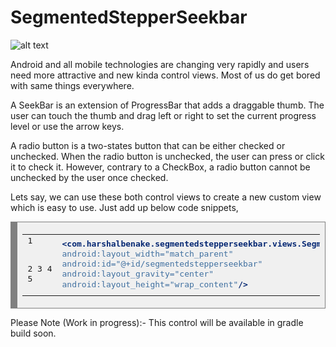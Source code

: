 # SegmentedStepperSeekbar
![alt text](https://github.com/harshalbenake/SegmentedStepperSeekbar/blob/master/app/src/main/res/drawable/segmented_stepper_seekbar.png)

Android and all mobile technologies are changing very rapidly and users need more attractive and new kinda control views. Most of us do get bored with same things everywhere.

A SeekBar is an extension of ProgressBar that adds a draggable thumb. The user can touch the thumb and drag left or right to set the current progress level or use the arrow keys.

A radio button is a two-states button that can be either checked or unchecked. When the radio button is unchecked, the user can press or click it to check it. However, contrary to a CheckBox, a radio button cannot be unchecked by the user once checked. 

Lets say, we can use these both control views to create a new custom view which is easy to use.
Just add up below code snippets,

<!-- HTML generated using hilite.me --><div style="background: #f0f0f0; overflow:auto;width:auto;border:solid gray;border-width:.1em .1em .1em .8em;padding:.2em .6em;"><table><tr><td><pre style="margin: 0; line-height: 125%">1
2
3
4
5</pre></td><td><pre style="margin: 0; line-height: 125%"><span style="color: #062873; font-weight: bold">&lt;com.harshalbenake.segmentedstepperseekbar.views.SegmentedStepperSeekbar</span>
    <span style="color: #4070a0">android:layout_width=&quot;match_parent&quot;</span>
    <span style="color: #4070a0">android:id=&quot;@+id/segmentedstepperseekbar&quot;</span>
    <span style="color: #4070a0">android:layout_gravity=&quot;center&quot;</span>
<span style="color: #4070a0">android:layout_height=&quot;wrap_content&quot;</span><span style="color: #062873; font-weight: bold">/&gt;</span>
</pre></td></tr></table></div>

Please Note (Work in progress):- This control will be available in gradle build soon.
